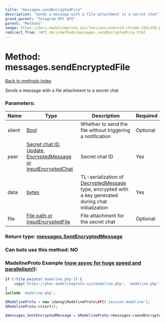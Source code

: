 ```yaml
---
title: "messages.sendEncryptedFile"
description: "Sends a message with a file attachment to a secret chat"
grand_parent: "Telegram RPC API"
parent: "Methods"
image: https://docs.madelineproto.xyz/favicons/android-chrome-256x256.png
redirect_from: /API_docs/methods/messages_sendEncryptedFile.html
---
```

# Method: messages.sendEncryptedFile
[Back to methods index](index.html)



Sends a message with a file attachment to a secret chat

### Parameters:

| Name     |    Type       | Description | Required |
|----------|---------------|-------------|----------|
|silent|[Bool](/API_docs/types/Bool.html) | Whether to send the file without triggering a notification | Optional|
|peer|[Secret chat ID, Update, EncryptedMessage or InputEncryptedChat](/API_docs/types/InputEncryptedChat.html) | Secret chat ID | Yes|
|data|[bytes](/API_docs/types/bytes.html) | TL-serialization of [DecryptedMessage](../types/DecryptedMessage.html) type, encrypted with a key generated during chat initialization | Yes|
|file|[File path or InputEncryptedFile](/API_docs/types/InputEncryptedFile.html) | File attachment for the secret chat | Optional|


### Return type: [messages.SentEncryptedMessage](/API_docs/types/messages.SentEncryptedMessage.html)

### Can bots use this method: **NO**


### MadelineProto Example ([now async for huge speed and parallelism!](https://docs.madelineproto.xyz/docs/ASYNC.html)):


```php
if (!file_exists('madeline.php')) {
    copy('https://phar.madelineproto.xyz/madeline.php', 'madeline.php');
}
include 'madeline.php';

$MadelineProto = new \danog\MadelineProto\API('session.madeline');
$MadelineProto->start();

$messages_SentEncryptedMessage = $MadelineProto->messages->sendEncryptedFile(silent: Bool, peer: InputEncryptedChat, data: 'bytes', file: InputEncryptedFile, );
```

